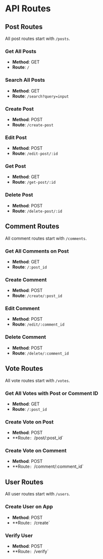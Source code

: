 # API Routes

## Post Routes

All post routes start with `/posts`.

### Get All Posts

- **Method**: GET
- **Route**: `/`

### Search All Posts

- **Method**: GET
- **Route**: `/search?query=input`

### Create Post

- **Method**: POST
- **Route**: `/create-post`

### Edit Post

- **Method**: POST
- **Route**: `/edit-post/:id`

### Get Post

- **Method**: GET
- **Route**: `/get-post/:id`

### Delete Post

- **Method**: POST
- **Route**: `/delete-post/:id`

## Comment Routes

All comment routes start with `/comments`.

### Get All Comments on Post

- **Method**: GET
- **Route**: `/:post_id`

### Create Comment

- **Method**: POST
- **Route**: `/create/:post_id`

### Edit Comment

- **Method**: POST
- **Route**: `/edit/:comment_id`

### Delete Comment

- **Method**: POST
- **Route**: `/delete/:comment_id`

## Vote Routes

All vote routes start with `/votes`.

### Get All Votes with Post or Comment ID

- **Method**: GET
- **Route**: `/:post_id`

### Create Vote on Post

- **Method**: POST
- **Route`: `/post/:post_id`

### Create Vote on Comment

- **Method**: POST
- **Route`: `/comment/:comment_id`

## User Routes

All user routes start with `/users`.

### Create User on App

- **Method**: POST
- **Route`: `/create`

### Verify User

- **Method**: POST
- **Route`: `/verify`
